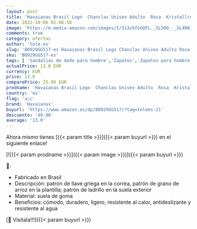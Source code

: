 ```yaml
---
layout: post
title: 'Havaianas Brasil Logo  Chanclas Unisex Adulto  Rosa  Kristallrose   35/36 EU'
date: 2022-10-06 02:08:58
image: 'https://m.media-amazon.com/images/I/313zGfvGOFL._SL500_._SL400_.jpg'
comments: true
category: ofertas
author: 'tole.es'
slug: 'B0929GG517-es Havaianas Brasil Logo Chanclas Unisex Adulto Rosa...'
sku: 'B0929GG517-es'
tags: [ 'Sandalias de dedo para hombre','Zapatos','Zapatos para hombre','Zapatos y complementos','chanclas','havaianas','🇪🇸', ]
actualPrice: 13.0 EUR
currency: EUR
price: 13.0
comparePrice: 25.99 EUR
prodname: 'Havaianas Brasil Logo  Chanclas Unisex Adulto  Rosa  Kristallrose   35/36 EU'
country: 'es'
flag: '🇪🇸'
brand: 'Havaianas'
buyurl: 'https://www.amazon.es/dp/B0929GG517/?tag=tolees-21'
descuento: '49.98'
average: '13.0'
---
```


Ahora mismo tienes [{{< param title >}}]({{< param buyurl >}}) en el siguiente enlace!

[![{{< param prodname >}}]({{< param image >}})]({{< param buyurl >}})

🔎:

- Fabricado en Brasil
- Descripción: patrón de llave griega en la correa, patrón de grano de arroz en la plantilla; patrón de ladrillo en la suela exterior
- Material: suela de goma
- Beneficios: cómodo, duradero, ligero, resistente al calor, antideslizante y resistente al agua

[🛒 Visítala!!!]({{< param buyurl >}})
